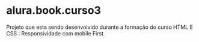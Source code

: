 # alura.book.curso3
Projeto que esta sendo desenvolvido durante a formação do curso HTML E CSS : Responsividade com mobile First
